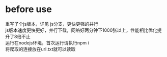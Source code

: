# before use  
重写了个js版本，详见 js分支，更快更强的并行  
js版本速度更快更好，并行下载，网络好两分钟下1000张以上，性能相比优化提升了8倍不止  
运行在nodejs环境，首次运行请执行npm i  
将爬取的连接放在url.txt就可以读取  
